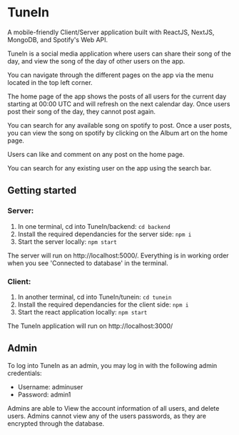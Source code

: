 # TuneIn
A mobile-friendly Client/Server application built with ReactJS, NextJS, MongoDB, and Spotify's Web API.

TuneIn is a social media application where users can share their song of the day, and view the song of the day of other users on the app.

You can navigate through the different pages on the app via the menu located in the top left corner.

The home page of the app shows the posts of all users for the current day starting at 00:00 UTC and will refresh on the next calendar day. Once users post their song of the day, they cannot post again.

You can search for any available song on spotify to post. Once a user posts, you can view the song on spotify by clicking on the Album art on the home page.

Users can like and comment on any post on the home page.

You can search for any existing user on the app using the search bar.

## Getting started

### Server:
1. In one terminal, cd into TuneIn/backend: `cd backend`
2. Install the required dependancies for the server side: `npm i`
3. Start the server locally: `npm start`

The server will run on http://localhost:5000/. Everything is in working order when you see 'Connected to database' in the terminal.

### Client:
1. In another terminal, cd into TuneIn/tunein: `cd tunein`
2. Install the required dependancies for the client side: `npm i`
3. Start the react application locally: `npm start`

The TuneIn application will run on http://localhost:3000/

## Admin
To log into TuneIn as an admin, you may log in with the following admin credentials:

- Username: adminuser
- Password: admin1

Admins are able to View the account information of all users, and delete users.
Admins cannot view any of the users passwords, as they are encrypted through the database.
